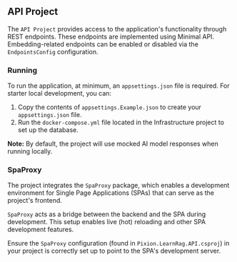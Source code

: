 ﻿## API Project

The `API Project` provides access to the application's functionality through REST endpoints. These endpoints are
implemented using Minimal API. Embedding-related endpoints can be enabled or disabled via the `EndpointsConfig`
configuration.

### Running

To run the application, at minimum, an `appsettings.json` file is required. For starter local development, you can:

1. Copy the contents of `appsettings.Example.json` to create your `appsettings.json` file.
2. Run the `docker-compose.yml` file located in the Infrastructure project to set up the database.

**Note:** By default, the project will use mocked AI model responses when running locally.

### SpaProxy

The project integrates the `SpaProxy` package, which enables a development environment for Single Page
Applications (SPAs) that can serve as the project's frontend.

`SpaProxy` acts as a bridge between the backend and the SPA during development. This setup enables live (hot) reloading
and other SPA development features.

Ensure the `SpaProxy` configuration (found in `Pixion.LearnRag.API.csproj`) in your project is correctly set up to point
to the SPA's development server.

